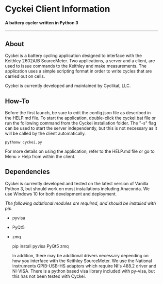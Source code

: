 # Cyckei Client Information
#### A battery cycler written in Python 3
---

## About
Cyckei is a battery cycling application designed to interface with the Keithley 2602A/B SourceMeter.
Two applications, a server and a client, are used to issue commands to the Keithley and make measurements.
The application uses a simple scripting format in order to write cycles that are carried out on cells.

Cyckei is currently developed and maintained by Cyclikal, LLC.

## How-To
Before the first launch, be sure to edit the config.json file as described in the HELP.md file.
To start the application, double-click the cyckei.bat file or run the following command from the Cyckei installation folder.
The "-s" flag can be used to start the server independently, but this is not necessary as it will be called by the client automatically.

    pythonw cyckei.py

For more details on using the application, refer to the HELP.md file or go to Menu > Help from within the client.

## Dependencies
Cyckei is currently developed and tested on the latest version of Vanilla Python 3, but should work on most installations including Anaconda. We use Windows 10 for both development and deployment.

*The following additional modules are required, and should be installed with pip.*
* pyvisa
* PyQt5
* zmq


    pip install pyvisa PyQt5 zmq

  In addition, there may be additional drivers necessary depending on how you interface with the Keithley SourceMeter. We use the National Instruments GPIB-USB-HS adaptors which require NI's 488.2 driver and NI-VISA. There is a python based visa library included with py-visa, but this has not been tested with Cyckei.
